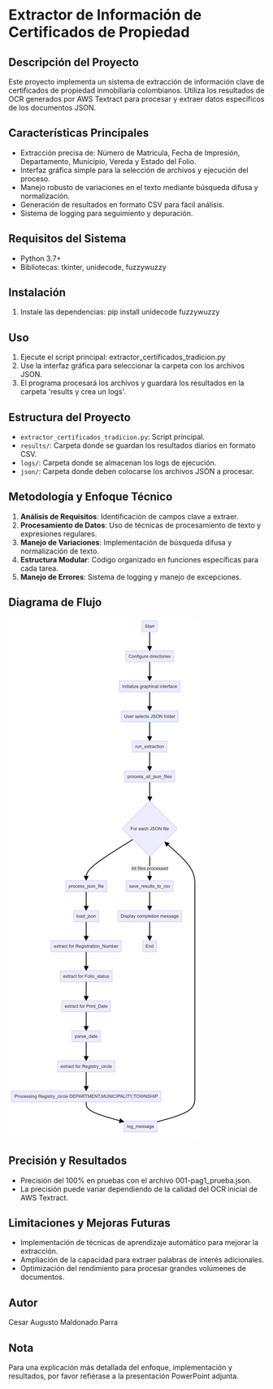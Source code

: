 # Extractor de Información de Certificados de Propiedad

## Descripción del Proyecto
Este proyecto implementa un sistema de extracción de información clave de certificados de propiedad inmobiliaria colombianos. Utiliza los resultados de OCR generados por AWS Textract para procesar y extraer datos específicos de los documentos JSON.

## Características Principales
- Extracción precisa de: Número de Matrícula, Fecha de Impresión, Departamento, Municipio, Vereda y Estado del Folio.
- Interfaz gráfica simple para la selección de archivos y ejecución del proceso.
- Manejo robusto de variaciones en el texto mediante búsqueda difusa y normalización.
- Generación de resultados en formato CSV para fácil análisis.
- Sistema de logging para seguimiento y depuración.

## Requisitos del Sistema
- Python 3.7+
- Bibliotecas: tkinter, unidecode, fuzzywuzzy

## Instalación
1. Instale las dependencias: pip install unidecode fuzzywuzzy

## Uso
1. Ejecute el script principal:  extractor_certificados_tradicion.py
2. Use la interfaz gráfica para seleccionar la carpeta con los archivos JSON.
3. El programa procesará los archivos y guardará los resultados en la carpeta 'results y crea un logs'.

## Estructura del Proyecto
- `extractor_certificados_tradicion.py`: Script principal.
- `results/`: Carpeta donde se guardan los resultados diarios en formato CSV.
- `logs/`: Carpeta donde se almacenan los logs de ejecución.
- `json/`: Carpeta donde deben colocarse los archivos JSON a procesar.

## Metodología y Enfoque Técnico
1. **Análisis de Requisitos**: Identificación de campos clave a extraer.
2. **Procesamiento de Datos**: Uso de técnicas de procesamiento de texto y expresiones regulares.
3. **Manejo de Variaciones**: Implementación de búsqueda difusa y normalización de texto.
4. **Estructura Modular**: Código organizado en funciones específicas para cada tarea.
5. **Manejo de Errores**: Sistema de logging y manejo de excepciones.

## Diagrama de Flujo
![Diagrama de Flujo](Diagrama_flujo.png)

## Precisión y Resultados
- Precisión del 100% en pruebas con el archivo 001-pag1_prueba.json.
- La precisión puede variar dependiendo de la calidad del OCR inicial de AWS Textract.

## Limitaciones y Mejoras Futuras
- Implementación de técnicas de aprendizaje automático para mejorar la extracción.
- Ampliación de la capacidad para extraer palabras de interés adicionales.
- Optimización del rendimiento para procesar grandes volúmenes de documentos.

## Autor
Cesar Augusto Maldonado Parra

## Nota 
Para una explicación más detallada del enfoque, implementación y resultados, por favor refiérase a la presentación PowerPoint adjunta.